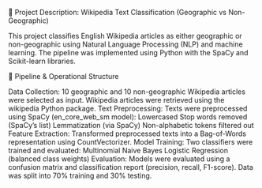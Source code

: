 📌 Project Description: Wikipedia Text Classification (Geographic vs Non-Geographic)

This project classifies English Wikipedia articles as either geographic or non-geographic using Natural Language Processing (NLP) and machine learning. The pipeline was implemented using Python with the SpaCy and Scikit-learn libraries.

🔧 Pipeline & Operational Structure

Data Collection:
10 geographic and 10 non-geographic Wikipedia articles were selected as input.
Wikipedia articles were retrieved using the wikipedia Python package.
Text Preprocessing:
Texts were preprocessed using SpaCy (en_core_web_sm model):
Lowercased
Stop words removed (SpaCy’s list)
Lemmatization (via SpaCy)
Non-alphabetic tokens filtered out
Feature Extraction:
Transformed preprocessed texts into a Bag-of-Words representation using CountVectorizer.
Model Training:
Two classifiers were trained and evaluated:
Multinomial Naive Bayes
Logistic Regression (balanced class weights)
Evaluation:
Models were evaluated using a confusion matrix and classification report (precision, recall, F1-score).
Data was split into 70% training and 30% testing.

